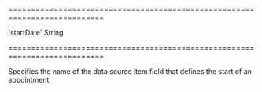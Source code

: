 <!--**
/*-------------------------------------------
    Auto-generated file. Do not modify.
-------------------------------------------

**-->
===========================================================================
<!--default-->'startDate'<!--/default-->
<!--type-->String<!--/type-->
===========================================================================

<!--shortDescription-->
Specifies the name of the data source item field that defines the start of an appointment.
<!--/shortDescription-->

<!--fullDescription-->

<!--/fullDescription-->